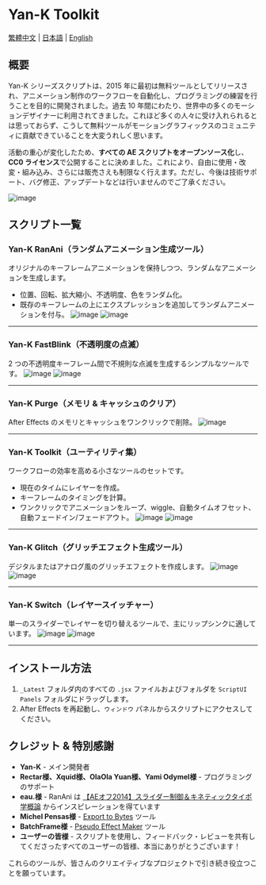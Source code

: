# Yan-K Toolkit

[繁體中文](README_TW.md) | [日本語](README_JP.md) | [English](README.md)

## 概要

Yan-K シリーズスクリプトは、2015 年に最初は無料ツールとしてリリースされ、アニメーション制作のワークフローを自動化し、プログラミングの練習を行うことを目的に開発されました。過去 10 年間にわたり、世界中の多くのモーションデザイナーに利用されてきました。これほど多くの人々に受け入れられるとは思っておらず、こうして無料ツールがモーショングラフィックスのコミュニティに貢献できていることを大変うれしく思います。

活動の重心が変化したため、**すべての AE スクリプトをオープンソース化**し、**CC0 ライセンス**で公開することに決めました。これにより、自由に使用・改変・組み込み、さらには販売さえも制限なく行えます。ただし、今後は技術サポート、バグ修正、アップデートなどは行いませんのでご了承ください。

![image](https://i.imgur.com/gb3IZ85.jpeg)

## スクリプト一覧

### Yan-K RanAni（ランダムアニメーション生成ツール）
オリジナルのキーフレームアニメーションを保持しつつ、ランダムなアニメーションを生成します。
- 位置、回転、拡大縮小、不透明度、色をランダム化。
- 既存のキーフレームの上にエクスプレッションを追加してランダムアニメーションを付与。
![image](https://i.imgur.com/qZvL1t0.gif)
![image](https://i.imgur.com/p0c08KQ.png)

---

### Yan-K FastBlink（不透明度の点滅）
2 つの不透明度キーフレーム間で不規則な点滅を生成するシンプルなツールです。
![image](https://i.imgur.com/zo7chid.gif)
![image](https://i.imgur.com/ApJYw3s.png)

---

### Yan-K Purge（メモリ & キャッシュのクリア）
After Effects のメモリとキャッシュをワンクリックで削除。
![image](https://i.imgur.com/5Y8mCUz.png)

---

### Yan-K Toolkit（ユーティリティ集）
ワークフローの効率を高める小さなツールのセットです。
- 現在のタイムにレイヤーを作成。
- キーフレームのタイミングを計算。
- ワンクリックでアニメーションをループ、wiggle、自動タイムオフセット、自動フェードイン/フェードアウト。
![image](https://i.imgur.com/H8A462h.gif)
![image](https://i.imgur.com/FSEQMwo.png)

---

### Yan-K Glitch（グリッチエフェクト生成ツール）
デジタルまたはアナログ風のグリッチエフェクトを作成します。
![image](https://i.imgur.com/nQeNMre.gif)
![image](https://i.imgur.com/KTYTiXH.png)

---

### Yan-K Switch（レイヤースイッチャー）
単一のスライダーでレイヤーを切り替えるツールで、主にリップシンクに適しています。
![image](https://i.imgur.com/gqEtUfE.gif)
![image](https://i.imgur.com/KKVknUV.png)

---

## インストール方法
1. `_Latest` フォルダ内のすべての `.jsx` ファイルおよびフォルダを `ScriptUI Panels` フォルダにドラッグします。
2. After Effects を再起動し、`ウィンドウ` パネルからスクリプトにアクセスしてください。


## クレジット & 特別感謝

- **Yan-K** - メイン開発者
- **Rectar様、Xquid様、OlaOla Yuan様、Yami Odymel様** - プログラミングのサポート
- **eau.様** - RanAni は [【AEオフ2014】スライダー制御＆キネティックタイポ学概論](https://youtu.be/RB3YALIffAA) からインスピレーションを得ています
- **Michel Pensas様** - [Export to Bytes](https://aescripts.com/export-to-bytes/) ツール
- **BatchFrame様** - [Pseudo Effect Maker](https://www.batchframe.com/tools/pseudo-effect-maker) ツール
- **ユーザーの皆様** - スクリプトを使用し、フィードバック・レビューを共有してくださったすべてのユーザーの皆様、本当にありがとうございます！

これらのツールが、皆さんのクリエイティブなプロジェクトで引き続き役立つことを願っています。